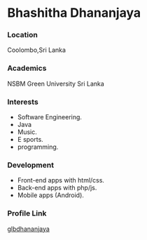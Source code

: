 # Bhashitha Dhananjaya

### Location

Coolombo,Sri Lanka

### Academics

NSBM Green University Sri Lanka

### Interests

- Software Engineering.
- Java
- Music.
- E sports.
- programming.

### Development

- Front-end apps with html/css.
- Back-end apps with php/js.
- Mobile apps (Android).



### Profile Link

[glbdhananjaya](https://github.com/glbdhananjaya)

